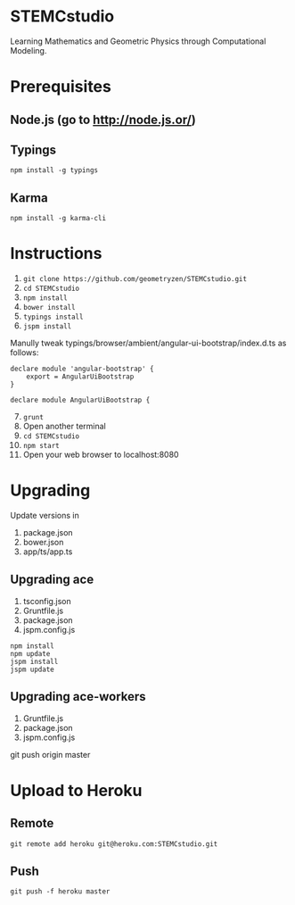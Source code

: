# STEMCstudio

Learning Mathematics and Geometric Physics through Computational Modeling.

# Prerequisites

## Node.js (go to http://node.js.or/)

## Typings
```
npm install -g typings
```

## Karma
```
npm install -g karma-cli
```

# Instructions

1. `git clone https://github.com/geometryzen/STEMCstudio.git`
2. `cd STEMCstudio`
3. `npm install`
4. `bower install`
5. `typings install`
6. `jspm install`

Manully tweak typings/browser/ambient/angular-ui-bootstrap/index.d.ts as follows:

```
declare module 'angular-bootstrap' {
    export = AngularUiBootstrap
}

declare module AngularUiBootstrap {
```

7. `grunt`
8. Open another terminal
9. `cd STEMCstudio`
10. `npm start`
11. Open your web browser to localhost:8080

# Upgrading

Update versions in

1. package.json
2. bower.json
3. app/ts/app.ts

## Upgrading ace

1. tsconfig.json
2. Gruntfile.js
3. package.json
4. jspm.config.js

```
npm install
npm update
jspm install
jspm update
``` 
## Upgrading ace-workers

1. Gruntfile.js
2. package.json
3. jspm.config.js

git push origin master

# Upload to Heroku

## Remote
```
git remote add heroku git@heroku.com:STEMCstudio.git
```

## Push
```
git push -f heroku master
```
